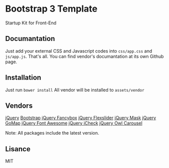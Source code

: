 Bootstrap 3 Template
====

Startup Kit for Front-End

Documantation
---

Just add your external CSS and Javascript codes into `css/app.css` and `js/app.js`. That's all. You can find vendor's documantation at its own Github page.

Installation
---

Just run `bower install` All vendor will be installed to `assets/vendor`

Vendors
---

[jQuery](http://jquery.com)
[Bootstrap](https://github.com/twbs/bootstrap)
[jQuery Fancybox](https://github.com/fancyapps/fancyBox)
[jQuery Flexslider](http://www.woothemes.com/flexslider)
[jQuery Mask](http://igorescobar.github.io/jQuery-Mask-Plugin)
[jQuery GoMap](http://www.pittss.lv/jquery/gomap)
[jQuery Font Awesome](https://github.com/FortAwesome/Font-Awesome)
[jQuery iCheck](https://github.com/fronteed/iCheck)
[jQuery Owl Carousel](https://github.com/OwlFonk/OwlCarousel)

Note: All packages include the latest version.

Lisance
---
MIT